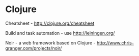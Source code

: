 Clojure
=======

Cheatsheet - http://clojure.org/cheatsheet

Build and task automation - use http://leiningen.org/

Noir - a web framework based on Clojure - http://www.chris-granger.com/projects/noir/

